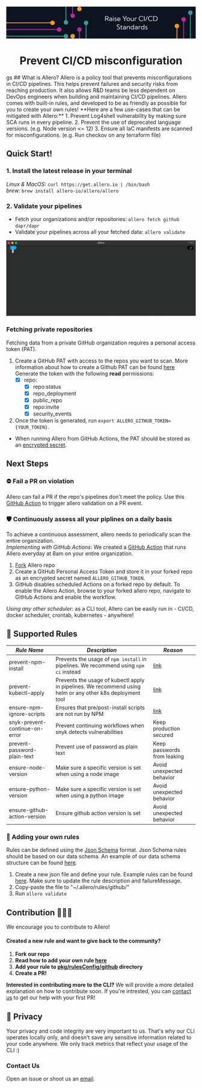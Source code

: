 <p align="center">
 <img src="./static/allero_banner.png" alt="allero=github" border="0" />
</p>

<h1 align="center">
Prevent CI/CD misconfiguration
</h1>
gs
## What is Allero?
Allero is a policy tool that prevents misconfigurations in CI/CD pipelines. 
This helps prevent failures and security risks from reaching production. It also allows R&D teams be less dependent on DevOps engineers when building and maintaining CI/CD pipelines.
Allero comes with built-in rules, and developed to be as friendly as possible for you to create your own rules!  
**Here are a few use-cases that can be mitigated with Allero:**
1. Prevent Log4shell vulnerability by making sure SCA runs in every pipeline.
2. Prevent the use of deprecated language versions. (e.g. Node version <= 12)  
3. Ensure all IaC manifests are scanned for misconfigurations. (e.g. Run checkov on any terraform file)

## Quick Start!
### 1. Install the latest release in your terminal
_Linux & MacOS:_ `curl https://get.allero.io | /bin/bash`  
_brew:_ `brew install allero-io/allero/allero`  

### 2. Validate your pipelines
* Fetch your organizations and/or repositories: `allero fetch github dapr/dapr`  
* Validate your pipelines across all your fetched data: `allero validate`
<img src="./static/allero_validate.gif" alt="allero-cli">

### Fetching private repositories
Fetching data from a private GitHub organization requires a personal access token (PAT).
1. Create a GitHub PAT with access to the repos you want to scan. More information about how to create a Github PAT can be found [here](https://docs.github.com/en/authentication/keeping-your-account-and-data-secure/creating-a-personal-access-token#creating-a-token) 
Generate the token with the following **read** permissions:
    - [x]  repo:
        - [x]  repo:status
        - [x]  repo_deployment
        - [x]  public_repo
        - [x]  repo:invite
        - [x]  security_events

2. Once the token is generated, run `export ALLERO_GITHUB_TOKEN={YOUR_TOKEN}`.  
- When running Allero from GitHub Actions, the PAT should be stored as an [encrypted secret](https://docs.github.com/en/actions/security-guides/encrypted-secrets#creating-encrypted-secrets-for-a-repository).

## Next Steps
### ⛔️ Fail a PR on violation 
Allero can fail a PR if the repo's pipelines don't meet the policy.
Use this [GitHub Action](https://github.com/allero-io/allero/tree/main/examples/integrations/allero-validate-on-pr.yml) to trigger allero validation on a PR event.
### 🛡 Continuously assess all your piplines on a daily basis 
To achieve a continuous assessment, allero needs to periodically scan the entire organization.  
_Implementing with GitHub Actions_: We created a [GitHub Action](https://github.com/allero-io/allero/tree/main/examples/integrations/allero-continuous-validation.yml) that runs Allero everyday at 8am on your entire organization.
1. [Fork](https://github.com/allero-io/allero/fork) Allero repo
2. Create a GitHub Personal Access Token and store it in your forked repo as an encrypted secret named `ALLERO_GITHUB_TOKEN`.
3. GitHub disables scheduled Actions on a forked repo by default. To enable the Allero Action, browse to your forked allero repo, navigate to GitHub Actions and enable the workflow. 

_Using any other scheduler:_ as a CLI tool, Allero can be easily run in - CI/CD, docker scheduler, crontab, kubernetes - anywhere!

## 🚨 Supported Rules
| _Rule Name_               | _Description_                                            | _Reason_                                                                                                               |
| ------------------------- | -------------------------------------------------------- | ---------------------------------------------------------------------------------------------------------------------- |
| prevent-npm-install       | Prevents the usage of `npm install` in pipelines. We recommend using `npm ci` instead           | [link](https://betterprogramming.pub/npm-ci-vs-npm-install-which-should-you-use-in-your-node-js-projects-51e07cb71e26) |
| prevent-kubectl-apply     | Prevents the usage of kubectl apply in pipelines. We recommend using helm or any other k8s deployment tool         | [link](https://medium.com/@RedBaronDr1/helm-vs-kubectl-5aaf2dba7d71)                                                   |
| ensure-npm-ignore-scripts | Ensures that pre/post-install scripts are not run by NPM | [link](https://snyk.io/blog/ten-npm-security-best-practices/)                                                     |
| snyk-prevent-continue-on-error | Prevent continuing workflows when snyk detects vulnerabilities | Keep production secured
| prevent-password-plain-text | Prevent use of password as plain text | Keep passwords from leaking
| ensure-node-version | Make sure a specific version is set when using a node image | Avoid unexpected behavior
| ensure-python-version | Make sure a specific version is set when using a python image | Avoid unexpected behavior
| ensure-github-action-version | Ensure github action version is set | Avoid unexpected behavior

### 📝 Adding your own rules
Rules can be defined using the [Json Schema](https://json-schema.org/) format. Json Schema rules should be based on our data schema. An example of our data schema structure can be found [here](https://github.com/allero-io/allero/tree/main/examples/rules/data-schema-example.json).
1. Create a new json file and define your rule. Example rules can be found [here](https://github.com/allero-io/allero/tree/main/examples/rules).
Make sure to update the rule description and failureMessage.
2. Copy-paste the file to "~/.allero/rules/github/"
3. Run `allero validate`
## Contribution 👩🏽‍💻
We encourage you to contribute to Allero!
#### Created a new rule and want to give back to the community?
1. **Fork our repo**
2. **Read how to add your own rule [here](#adding-your-own-rules)**
3. **Add your rule to [pkg/rulesConfig/github](https://github.com/allero-io/allero/tree/main/pkg/rulesConfig/defaultRules/github) directory**
4. **Create a PR!**

**Interested in contributing more to the CLI?**
We will provide a more detailed explanation on how to contribute soon. If you're intrested, you can [contact us](mailto:contact@allero.io) to get our help with your first PR!

## 🔏 Privacy
Your privacy and code integrity are very important to us. That's why our CLI operates locally only, and doesn't save any sensitive information related to your code anywhere. We only track metrics that reflect your usage of the CLI :)
### Contact Us
Open an issue or shoot us an [email](mailto:contact@allero.io).
